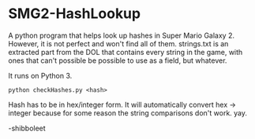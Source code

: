 # SMG2-HashLookup
A python program that helps look up hashes in Super Mario Galaxy 2. However, it is not perfect and won't find all of them. strings.txt is an extracted part from the DOL that contains every string in the game, with ones that can't possible be possible to use as a field, but whatever.

It runs on Python 3.

```
python checkHashes.py <hash>
```

Hash has to be in hex/integer form. It will automatically convert hex -> integer because for some reason the string comparisons don't work. yay.

-shibboleet
